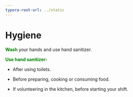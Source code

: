 ```yaml
---
typora-root-url: ../static
---
```


# Hygiene

<span style="color:green;">**Wash**</span> your hands and use hand sanitizer.

<span style="color:green;">**Use hand sanitizer:**</span>

- After using toilets.

- Before preparing, cooking or consuming food.

- If volunteering in the kitchen, before starting your shift.

